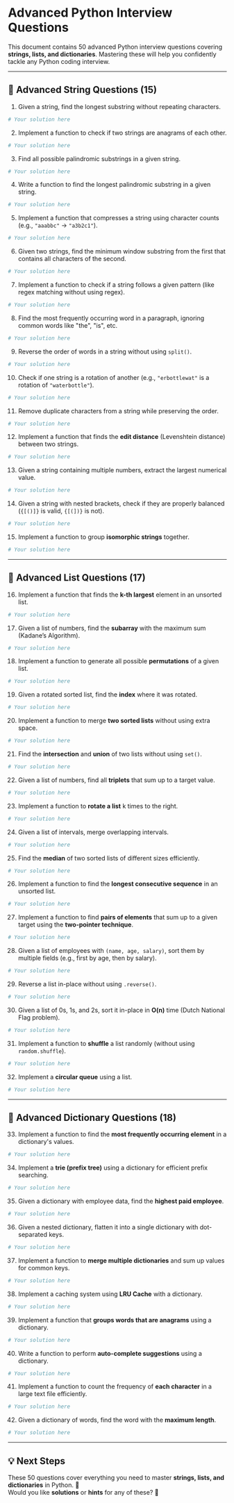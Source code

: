 # Advanced Python Interview Questions

This document contains 50 advanced Python interview questions covering **strings, lists, and dictionaries**. Mastering these will help you confidently tackle any Python coding interview.

---

## **📌 Advanced String Questions (15)**

1. Given a string, find the longest substring without repeating characters.  
```python
# Your solution here
```
2. Implement a function to check if two strings are anagrams of each other.  
```python
# Your solution here
```
3. Find all possible palindromic substrings in a given string.  
```python
# Your solution here
```
4. Write a function to find the longest palindromic substring in a given string.  
```python
# Your solution here
```
5. Implement a function that compresses a string using character counts (e.g., `"aaabbc"` → `"a3b2c1"`).  
```python
# Your solution here
```
6. Given two strings, find the minimum window substring from the first that contains all characters of the second.  
```python
# Your solution here
```
7. Implement a function to check if a string follows a given pattern (like regex matching without using regex).  
```python
# Your solution here
```
8. Find the most frequently occurring word in a paragraph, ignoring common words like "the", "is", etc.  
```python
# Your solution here
```
9. Reverse the order of words in a string without using `split()`.  
```python
# Your solution here
```
10. Check if one string is a rotation of another (e.g., `"erbottlewat"` is a rotation of `"waterbottle"`).  
```python
# Your solution here
```
11. Remove duplicate characters from a string while preserving the order.  
```python
# Your solution here
```
12. Implement a function that finds the **edit distance** (Levenshtein distance) between two strings.  
```python
# Your solution here
```
13. Given a string containing multiple numbers, extract the largest numerical value.  
```python
# Your solution here
```
14. Given a string with nested brackets, check if they are properly balanced (`{[()]}` is valid, `{[(])}` is not).  
```python
# Your solution here
```
15. Implement a function to group **isomorphic strings** together.
```python
# Your solution here
```

---

## **📜 Advanced List Questions (17)**

16. Implement a function that finds the **k-th largest** element in an unsorted list.  
```python
# Your solution here
```
17. Given a list of numbers, find the **subarray** with the maximum sum (Kadane’s Algorithm).  
```python
# Your solution here
```
18. Implement a function to generate all possible **permutations** of a given list.  
```python
# Your solution here
```
19. Given a rotated sorted list, find the **index** where it was rotated.  
```python
# Your solution here
```
20. Implement a function to merge **two sorted lists** without using extra space.  
```python
# Your solution here
```
21. Find the **intersection** and **union** of two lists without using `set()`.  
```python
# Your solution here
```
22. Given a list of numbers, find all **triplets** that sum up to a target value.  
```python
# Your solution here
```
23. Implement a function to **rotate a list** k times to the right.  
```python
# Your solution here
```
24. Given a list of intervals, merge overlapping intervals.  
```python
# Your solution here
```
25. Find the **median** of two sorted lists of different sizes efficiently.  
```python
# Your solution here
```
26. Implement a function to find the **longest consecutive sequence** in an unsorted list.  
```python
# Your solution here
```
27. Implement a function to find **pairs of elements** that sum up to a given target using the **two-pointer technique**.  
```python
# Your solution here
```
28. Given a list of employees with `(name, age, salary)`, sort them by multiple fields (e.g., first by age, then by salary).  
```python
# Your solution here
```
29. Reverse a list in-place without using `.reverse()`.  
```python
# Your solution here
```
30. Given a list of 0s, 1s, and 2s, sort it in-place in **O(n)** time (Dutch National Flag problem).  
```python
# Your solution here
```
31. Implement a function to **shuffle** a list randomly (without using `random.shuffle`).  
```python
# Your solution here
```
32. Implement a **circular queue** using a list.
```python
# Your solution here
```

---

## **📖 Advanced Dictionary Questions (18)**

33. Implement a function to find the **most frequently occurring element** in a dictionary's values.  
```python
# Your solution here
```
34. Implement a **trie (prefix tree)** using a dictionary for efficient prefix searching.  
```python
# Your solution here
```
35. Given a dictionary with employee data, find the **highest paid employee**.  
```python
# Your solution here
```
36. Given a nested dictionary, flatten it into a single dictionary with dot-separated keys.  
```python
# Your solution here
```
37. Implement a function to **merge multiple dictionaries** and sum up values for common keys.  
```python
# Your solution here
```
38. Implement a caching system using **LRU Cache** with a dictionary.  
```python
# Your solution here
```
39. Implement a function that **groups words that are anagrams** using a dictionary.  
```python
# Your solution here
```
40. Write a function to perform **auto-complete suggestions** using a dictionary.  
```python
# Your solution here
```
41. Implement a function to count the frequency of **each character** in a large text file efficiently.  
```python
# Your solution here
```
42. Given a dictionary of words, find the word with the **maximum length**.  
```python
# Your solution here
```

---

## **💡 Next Steps**
These 50 questions cover everything you need to master **strings, lists, and dictionaries** in Python. 💪  
Would you like **solutions** or **hints** for any of these? 🚀
